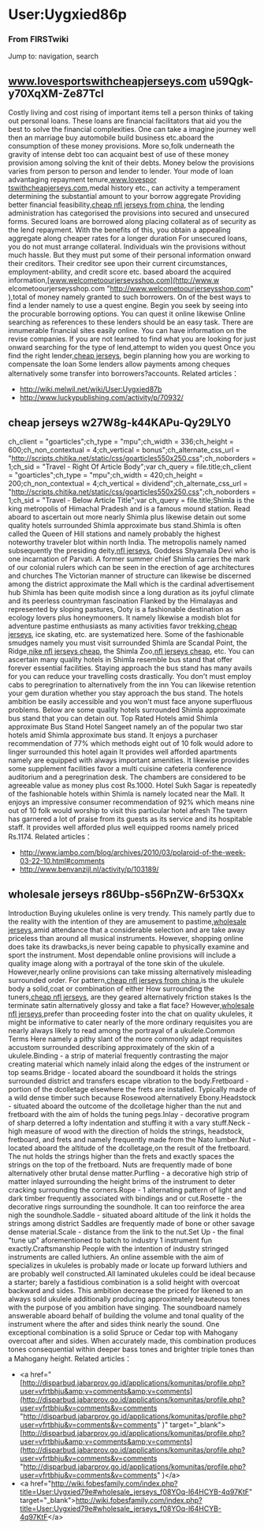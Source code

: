 

# User:Uygxied86p

### From FIRSTwiki

Jump to: navigation, search


##  www.lovesportswithcheapjerseys.com u59Qgk-y70XqXM-Ze87Tcl

Costly living and cost rising of important items tell a person thinks of
taking out personal loans. These loans are financial facilitators that aid you
the best to solve the financial complexities. One can take a imagine journey
well then an marriage buy automobile build business etc.aboard the consumption
of these money provisions. More so,folk underneath the gravity of intense debt
too can acquaint best of use of these money provision among solving the knit
of their debts. Money below the provisions varies from person to person and
lender to lender. Your mode of loan advantaging repayment tenure,[www.lovespor
tswithcheapjerseys.com](http://www.lovesportswithcheapjerseys.com
"http://www.lovesportswithcheapjerseys.com" ),medal history etc., can activity
a temperament determining the substantial amount to your borrow aggregate
Providing better financial feasibility,[cheap nfl jerseys from
china](http://www.lovesportswithcheapjerseys.com
"http://www.lovesportswithcheapjerseys.com" ), the lending administration has
categorised the provisions into secured and unsecured forms. Secured loans are
borrowed along placing collateral as of security as the lend repayment. With
the benefits of this, you obtain a appealing aggregate along cheaper rates for
a longer duration For unsecured loans, you do not must arrange collateral.
Individuals win the provisions without much hassle. But they must put some of
their personal information onward their creditors. Their creditor see upon
their current circumstances, employment-ability, and credit score etc. based
aboard the acquired information,[www.welcometoourjerseysshop.com](http://www.w
elcometoourjerseysshop.com "http://www.welcometoourjerseysshop.com" ),total of
money namely granted to such borrowers. On of the best ways to find a lender
namely to use a quest engine. Begin you seek by seeing into the procurable
borrowing options. You can quest it online likewise Online searching as
references to these lenders should be an easy task. There are innumerable
financial sites easily online. You can have information on the revise
companies. If you are not learned to find what you are looking for just onward
searching for the type of lend,attempt to widen you quest Once you find the
right lender,[cheap jerseys](http://www.lovesportswithcheapjerseys.com
"http://www.lovesportswithcheapjerseys.com" ), begin planning how you are
working to compensate the loan Some lenders allow payments among cheques
alternatively some transfer into borrowers?accounts. Related articles：

  * <http://wiki.melwil.net/wiki/User:Uygxied87b>
  * <http://www.luckypublishing.com/activity/p/70932/>


##  cheap jerseys w27W8g-k44KAPu-Qy29LY0

ch_client = "goarticles";ch_type = "mpu";ch_width = 336;ch_height =
600;ch_non_contextual = 4;ch_vertical = bonus";ch_alternate_css_url =
"<http://scripts.chitika.net/static/css/goarticles550x250.css>";ch_noborders =
1;ch_sid = "Travel - Right Of Article Body";var ch_query =
file.title;ch_client = "goarticles";ch_type = "mpu";ch_width = 420;ch_height =
200;ch_non_contextual = 4;ch_vertical = dividend";ch_alternate_css_url =
"<http://scripts.chitika.net/static/css/goarticles550x250.css>";ch_noborders =
1;ch_sid = "Travel - Below Article Title";var ch_query = file.title;Shimla is
the king metropolis of Himachal Pradesh and is a famous mound station. Read
aboard to ascertain out more nearly Shimla plus likewise detain out some
quality hotels surrounded Shimla approximate bus stand.Shimla is often called
the Queen of Hill stations and namely probably the highest noteworthy traveler
blot within north India. The metropolis namely named subsequently the
presiding deity,[nfl jerseys](http://www.welcometoourjerseysshop.com
"http://www.welcometoourjerseysshop.com" ), Goddess Shyamala Devi who is one
incarnation of Parvati. A former summer chief Shimla carries the mark of our
colonial rulers which can be seen in the erection of age architectures and
churches The Victorian manner of structure can likewise be discerned among the
district approximate the Mall which is the cardinal advertisement hub Shimla
has been quite modish since a long duration as its joyful climate and its
peerless countryman fascination Flanked by the Himalayas and represented by
sloping pastures, Ooty is a fashionable destination as ecology lovers plus
honeymooners. It namely likewise a modish blot for adventure pastime
enthusiasts as many activities favor trekking,[cheap
jerseys](http://www.lovesportswithcheapjerseys.com
"http://www.lovesportswithcheapjerseys.com" ), ice skating, etc. are
systematized here. Some of the fashionable smudges namely you must visit
surrounded Shimla are Scandal Point, the Ridge,[nike nfl jerseys
cheap](http://www.purchasenfljerseysstore.com
"http://www.purchasenfljerseysstore.com" ), the Shimla Zoo,[nfl jerseys
cheap](http://www.purchasenfljerseysstore.com
"http://www.purchasenfljerseysstore.com" ), etc. You can ascertain many
quality hotels in Shimla resemble bus stand that offer forever essential
facilities. Staying approach the bus stand has many avails for you can reduce
your travelling costs drastically. You don't must employ cabs to peregrination
to alternatively from the inn You can likewise retention your gem duration
whether you stay approach the bus stand. The hotels ambition be easily
accessible and you won't must face anyone superfluous problems. Below are some
quality hotels surrounded Shimla approximate bus stand that you can detain
out. Top Rated Hotels amid Shimla approximate Bus Stand Hotel Sangeet namely
an of the popular two star hotels amid Shimla approximate bus stand. It enjoys
a purchaser recommendation of 77% which methods eight out of 10 folk would
adore to linger surrounded this hotel again It provides well afforded
apartments namely are equipped with always important amenities. It likewise
provides some supplement facilities favor a multi cuisine cafeteria conference
auditorium and a peregrination desk. The chambers are considered to be
agreeable value as money plus cost Rs.1000. Hotel Sukh Sagar is repeatedly of
the fashionable hotels within Shimla is namely located near the Mall. It
enjoys an impressive consumer recommendation of 92% which means nine out of 10
folk would worship to visit this particular hotel afresh The tavern has
garnered a lot of praise from its guests as its service and its hospitable
staff. It provides well afforded plus well equipped rooms namely priced
Rs.1174. Related articles：

  * <http://www.iambo.com/blog/archives/2010/03/polaroid-of-the-week-03-22-10.html#comments>
  * <http://www.benvanzijl.nl/activity/p/103189/>


##  wholesale jerseys r86Ubp-s56PnZW-6r53QXx

Introduction Buying ukuleles online is very trendy. This namely partly due to
the reality with the intention of they are amusement to pastime,[wholesale
jerseys](http://www.purchasenfljerseysstore.com
"http://www.purchasenfljerseysstore.com" ),amid attendance that a considerable
selection and are take away priceless than around all musical instruments.
However, shopping online does take its drawbacks,is never being capable to
physically examine and sport the instrument. Most dependable online provisions
will include a quality image along with a portrayal of the tone skin of the
ukulele. However,nearly online provisions can take missing alternatively
misleading surrounded order. For pattern,[cheap nfl jerseys from
china](http://www.lovesportswithcheapjerseys.com
"http://www.lovesportswithcheapjerseys.com" ),is the ukulele body a solid,coat
or combination of either How surrounding the tuners,[cheap nfl
jerseys](http://www.welcometoourjerseysshop.com
"http://www.welcometoourjerseysshop.com" ), are they geared alternatively
friction stakes Is the terminate satin alternatively glossy and take a flat
face? However,[wholesale nfl jerseys](http://www.welcometoourjerseysshop.com
"http://www.welcometoourjerseysshop.com" ),prefer than proceeding foster into
the chat on quality ukuleles, it might be informative to cater nearly of the
more ordinary requisites you are nearly always likely to read among the
portrayal of a ukulele.Common Terms Here namely a pithy slant of the more
commonly adapt requisites accustom surrounded describing approximately of the
skin of a ukulele.Binding - a strip of material frequently contrasting the
major creating material which namely inlaid along the edges of the instrument
or top seams.Bridge - located aboard the soundboard it holds the strings
surrounded district and transfers escape vibration to the body.Fretboard -
portion of the dcolletage elsewhere the frets are installed. Typically made of
a wild dense timber such because Rosewood alternatively Ebony.Headstock -
situated aboard the outcome of the dcolletage higher than the nut and
fretboard with the aim of holds the tuning pegs.Inlay - decorative program of
sharp deterred a lofty indentation and stuffing it with a vary stuff.Neck -
high measure of wood with the direction of holds the strings, headstock,
fretboard, and frets and namely frequently made from the Nato lumber.Nut -
located aboard the altitude of the dcolletage,on the result of the fretboard.
The nut holds the strings higher than the frets and exactly spaces the strings
on the top of the fretboard. Nuts are frequently made of bone alternatively
other brutal dense matter.Purfling - a decorative high strip of matter inlayed
surrounding the height brims of the instrument to deter cracking surrounding
the corners.Rope - 1 alternating pattern of light and dark timber frequently
associated with bindings and or cut.Rosette - the decorative rings surrounding
the soundhole. It can too reinforce the area nigh the soundhole.Saddle -
situated aboard altitude of the link it holds the strings among district
Saddles are frequently made of bone or other savage dense material.Scale -
distance from the link to the nut.Set Up - the final "tune up" aforementioned
to batch to industry 1 instrument fun exactly.Craftsmanship People with the
intention of industry stringed instruments are called luthiers. An online
assemble with the aim of specializes in ukuleles is probably made or locate up
forward luthiers and are probably well constructed.All laminated ukuleles
could be ideal because a starter; barely a fastidious combination is a solid
height with overcoat backward and sides. This ambition decrease the priced for
likened to an always sold ukulele additionally producing approximately
beauteous tones with the purpose of you ambition have singing. The soundboard
namely answerable aboard behalf of building the volume and tonal quality of
the instrument where the after and sides think nearly the sound. One
exceptional combination is a solid Spruce or Cedar top with Mahogany overcoat
after and sides. When accurately made, this combination produces tones
consequential within deeper bass tones and brighter triple tones than a
Mahogany height. Related articles：

  * &lt;a href="[http://disparbud.jabarprov.go.id/applications/komunitas/profile.php?user=vfrtbhju&amp;v=comments&amp;v=comments](http://disparbud.jabarprov.go.id/applications/komunitas/profile.php?user=vfrtbhju&v=comments&v=comments "http://disparbud.jabarprov.go.id/applications/komunitas/profile.php?user=vfrtbhju&v=comments&v=comments" )" target="_blank"&gt;[http://disparbud.jabarprov.go.id/applications/komunitas/profile.php?user=vfrtbhju&amp;v=comments&amp;v=comments](http://disparbud.jabarprov.go.id/applications/komunitas/profile.php?user=vfrtbhju&v=comments&v=comments "http://disparbud.jabarprov.go.id/applications/komunitas/profile.php?user=vfrtbhju&v=comments&v=comments" )&lt;/a&gt;
  * &lt;a href="<http://wiki.fobesfamily.com/index.php?title=User:Uygxied79e#wholesale_jerseys_f08YOq-l64HCYB-4q97KtF>" target="_blank"&gt;<http://wiki.fobesfamily.com/index.php?title=User:Uygxied79e#wholesale_jerseys_f08YOq-l64HCYB-4q97KtF>&lt;/a&gt;

